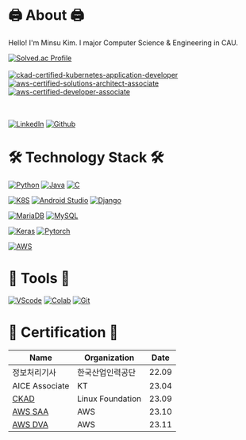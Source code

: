 # 🖨️ About 🖨️

Hello! I'm Minsu Kim. I major Computer Science & Engineering in CAU.

[![Solved.ac Profile](http://mazassumnida.wtf/api/v2/generate_badge?boj=qmdlrhdfyd)](https://solved.ac/qmdlrhdfyd/)
<br><br>
[![ckad-certified-kubernetes-application-developer](https://github.com/kimlohen/kimlohen/assets/30362867/ddbae5fe-1358-4ad9-90f4-905cce8c010d)](https://www.credly.com/badges/dc7bfcd2-54fe-4fa1-a98f-97cb9b41a3fd/public_url)
[![aws-certified-solutions-architect-associate](https://github.com/kimlohen/kimlohen/assets/30362867/aba26899-c94b-4bb5-a6b9-de20df39f42c)](https://www.credly.com/badges/9c6cb2ba-f6d3-4fa6-8bc2-7496b5ec22d1/public_url)
[![aws-certified-developer-associate](https://github.com/kimlohen/kimlohen/assets/30362867/a086c4e0-6080-4f8a-917e-6d5684f56ab8)](https://www.credly.com/badges/0bb02a56-ef84-45f1-822e-b1c6b297f361/public_url)

<br><br>
[![LinkedIn](https://img.shields.io/badge/LinkedIn-0077B5?style=flat-square&logo=linkedin&logoColor=white)](https://www.linkedin.com/in/민수-김-772698259/)
[![Github](https://img.shields.io/badge/Gihub-181717?style=flat-square&logo=Python&logoColor=white)](https://github.com/kimlohen)

# 🛠️ Technology Stack 🛠️

[![Python](https://img.shields.io/badge/Python-3766AB?style=flat-square&logo=Python&logoColor=white)]()
[![Java](https://img.shields.io/badge/java-007396?style=flat-square&logo=java&logoColor=white)]()
[![C](https://img.shields.io/badge/C-A8B9CC?style=flat-square&logo=C&logoColor=white)]()

[![K8S](https://img.shields.io/badge/Kubernetes-326CE5?style=flat-square&logo=Kubernetes&logoColor=white)]()
[![Android Studio](https://img.shields.io/badge/AndroidStudio-3DDC84?style=flat-square&logo=AndroidStudio&logoColor=white)]()
[![Django](https://img.shields.io/badge/django-092E20?style=flat-square&logo=django&logoColor=white)]()
 
[![MariaDB](https://img.shields.io/badge/MariaDB-003545?style=flat-square&logo=mariaDB&logoColor=white)]()
[![MySQL](https://img.shields.io/badge/MySQL-4479A1?style=flat-square&logo=MySQL&logoColor=white)]()

[![Keras](https://img.shields.io/badge/Keras-D00000?style=flat-square&logo=Keras&logoColor=white)]()
[![Pytorch](https://img.shields.io/badge/Pytorch-EE4C2C?style=flat-square&logo=Pytorch&logoColor=white)]()

[![AWS](https://img.shields.io/badge/AmazonAWS-FF9900?style=flat-square&logo=amazonaws&logoColor=white)]()

# 📏 Tools 📏
 
[![VScode](https://img.shields.io/badge/VisualStudioCode-007ACC?style=flat-square&logo=VisualStudioCode&logoColor=white)]()
[![Colab](https://img.shields.io/badge/GoogleColab-F9AB00?style=flat-square&logo=GoogleColab&logoColor=white)]()
[![Git](https://img.shields.io/badge/Git-F05032?style=flat-square&logo=git&logoColor=white)]() 


# 📄 Certification 📄
| Name | Organization | Date |
| --- | --- | ---- |
| 정보처리기사 | 한국산업인력공단 | 22.09 |
| AICE Associate | KT | 23.04 |
| [CKAD](https://www.credly.com/badges/dc7bfcd2-54fe-4fa1-a98f-97cb9b41a3fd/public_url) | Linux Foundation | 23.09 |
| [AWS SAA](https://www.credly.com/badges/9c6cb2ba-f6d3-4fa6-8bc2-7496b5ec22d1/public_url) | AWS | 23.10 |
| [AWS DVA](https://www.credly.com/badges/0bb02a56-ef84-45f1-822e-b1c6b297f361/public_url) | AWS | 23.11 |

